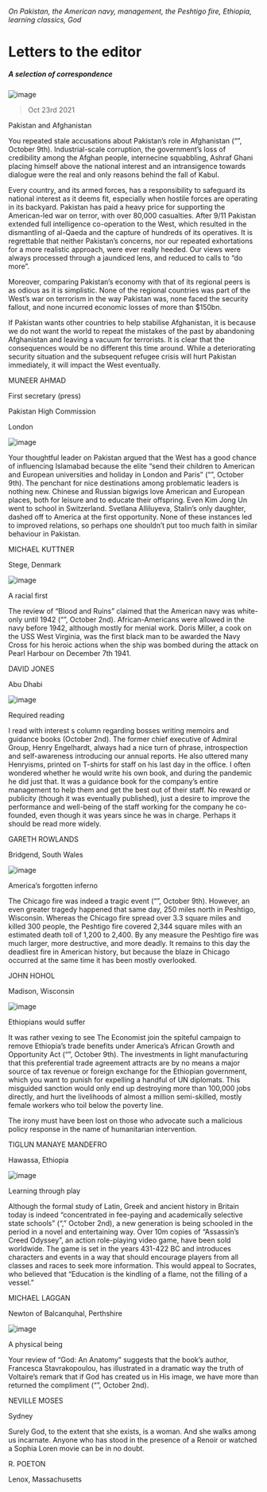 ###### On Pakistan, the American navy, management, the Peshtigo fire, Ethiopia, learning classics, God
# Letters to the editor 
##### A selection of correspondence 
![image](images/20211009_asd001_0.jpg) 
> Oct 23rd 2021 

Pakistan and Afghanistan
You repeated stale accusations about Pakistan’s role in Afghanistan (“”, October 9th). Industrial-scale corruption, the government’s loss of credibility among the Afghan people, internecine squabbling, Ashraf Ghani placing himself above the national interest and an intransigence towards dialogue were the real and only reasons behind the fall of Kabul.

Every country, and its armed forces, has a responsibility to safeguard its national interest as it deems fit, especially when hostile forces are operating in its backyard. Pakistan has paid a heavy price for supporting the American-led war on terror, with over 80,000 casualties. After 9/11 Pakistan extended full intelligence co-operation to the West, which resulted in the dismantling of al-Qaeda and the capture of hundreds of its operatives. It is regrettable that neither Pakistan’s concerns, nor our repeated exhortations for a more realistic approach, were ever really heeded. Our views were always processed through a jaundiced lens, and reduced to calls to “do more”.
Moreover, comparing Pakistan’s economy with that of its regional peers is as odious as it is simplistic. None of the regional countries was part of the West’s war on terrorism in the way Pakistan was, none faced the security fallout, and none incurred economic losses of more than $150bn.
If Pakistan wants other countries to help stabilise Afghanistan, it is because we do not want the world to repeat the mistakes of the past by abandoning Afghanistan and leaving a vacuum for terrorists. It is clear that the consequences would be no different this time around. While a deteriorating security situation and the subsequent refugee crisis will hurt Pakistan immediately, it will impact the West eventually.
MUNEER AHMAD
First secretary (press)
Pakistan High Commission
London
![image](images/20211009_LDP504.jpg) 

Your thoughtful leader on Pakistan argued that the West has a good chance of influencing Islamabad because the elite “send their children to American and European universities and holiday in London and Paris” (“”, October 9th). The penchant for nice destinations among problematic leaders is nothing new. Chinese and Russian bigwigs love American and European places, both for leisure and to educate their offspring. Even Kim Jong Un went to school in Switzerland. Svetlana Alliluyeva, Stalin’s only daughter, dashed off to America at the first opportunity. None of these instances led to improved relations, so perhaps one shouldn’t put too much faith in similar behaviour in Pakistan.
MICHAEL KUTTNER
Stege, Denmark
![image](images/20211002_BKP003.jpg) 

A racial first
The review of “Blood and Ruins” claimed that the American navy was white-only until 1942 (“”, October 2nd). African-Americans were allowed in the navy before 1942, although mostly for menial work. Doris Miller, a cook on the USS West Virginia, was the first black man to be awarded the Navy Cross for his heroic actions when the ship was bombed during the attack on Pearl Harbour on December 7th 1941.
DAVID JONES
Abu Dhabi
![image](images/20211002_WBD000.jpg) 

Required reading
I read with interest s column regarding bosses writing memoirs and guidance books (October 2nd). The former chief executive of Admiral Group, Henry Engelhardt, always had a nice turn of phrase, introspection and self-awareness introducing our annual reports. He also uttered many Henryisms, printed on T-shirts for staff on his last day in the office. I often wondered whether he would write his own book, and during the pandemic he did just that. It was a guidance book for the company’s entire management to help them and get the best out of their staff. No reward or publicity (though it was eventually published), just a desire to improve the performance and well-being of the staff working for the company he co-founded, even though it was years since he was in charge. Perhaps it should be read more widely.
GARETH ROWLANDS
Bridgend, South Wales
![image](images/20211009_USP002.jpg) 

America’s forgotten inferno
The Chicago fire was indeed a tragic event (“”, October 9th). However, an even greater tragedy happened that same day, 250 miles north in Peshtigo, Wisconsin. Whereas the Chicago fire spread over 3.3 square miles and killed 300 people, the Peshtigo fire covered 2,344 square miles with an estimated death toll of 1,200 to 2,400. By any measure the Peshtigo fire was much larger, more destructive, and more deadly. It remains to this day the deadliest fire in American history, but because the blaze in Chicago occurred at the same time it has been mostly overlooked.
JOHN HOHOL
Madison, Wisconsin
![image](images/20211009_LDP001.jpg) 

Ethiopians would suffer
It was rather vexing to see The Economist join the spiteful campaign to remove Ethiopia’s trade benefits under America’s African Growth and Opportunity Act (“”, October 9th). The investments in light manufacturing that this preferential trade agreement attracts are by no means a major source of tax revenue or foreign exchange for the Ethiopian government, which you want to punish for expelling a handful of UN diplomats. This misguided sanction would only end up destroying more than 100,000 jobs directly, and hurt the livelihoods of almost a million semi-skilled, mostly female workers who toil below the poverty line.
The irony must have been lost on those who advocate such a malicious policy response in the name of humanitarian intervention.
TIGLUN MANAYE MANDEFRO
Hawassa, Ethiopia
![image](images/20211002_BRP501.jpg) 

Learning through play
Although the formal study of Latin, Greek and ancient history in Britain today is indeed “concentrated in fee-paying and academically selective state schools” (“,” October 2nd), a new generation is being schooled in the period in a novel and entertaining way. Over 10m copies of “Assassin’s Creed Odyssey”, an action role-playing video game, have been sold worldwide. The game is set in the years 431-422 BC and introduces characters and events in a way that should encourage players from all classes and races to seek more information. This would appeal to Socrates, who believed that “Education is the kindling of a flame, not the filling of a vessel.”
MICHAEL LAGGAN
Newton of Balcanquhal, Perthshire
![image](images/20211002_BKP002.jpg) 

A physical being
Your review of “God: An Anatomy” suggests that the book’s author, Francesca Stavrakopoulou, has illustrated in a dramatic way the truth of Voltaire’s remark that if God has created us in His image, we have more than returned the compliment (“”, October 2nd).
NEVILLE MOSES
Sydney
Surely God, to the extent that she exists, is a woman. And she walks among us incarnate. Anyone who has stood in the presence of a Renoir or watched a Sophia Loren movie can be in no doubt.
R. POETON
Lenox, Massachusetts
